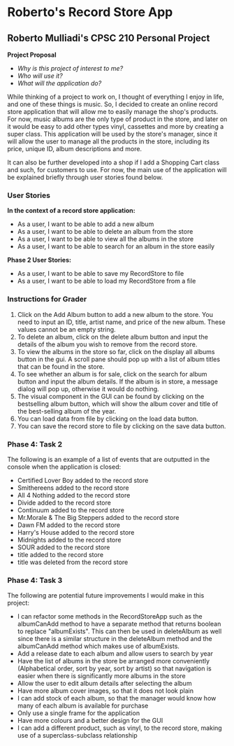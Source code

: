 # Roberto's Record Store App

## Roberto Mulliadi's CPSC 210 Personal Project

**Project Proposal**

- *Why is this project of interest to me?*
- *Who will use it?*
- *What will the application do?*

While thinking of a project to work on, I thought of everything I enjoy in life, and one of these things is music.
So, I decided to create an online record store application that will allow me to easily manage the shop's products.
For now, music albums are the only type of product in the store, and later on it would be easy to add other types
vinyl, cassettes and more by creating a super class. This application will be used by the store's manager, since
it will allow the user to manage all the products in the store, including its price, unique ID, album descriptions
and more. 

It can also be further developed into a shop if I add a Shopping Cart class and such, for customers to use.
For now, the main use of the application will be explained briefly through user stories found below.
### User Stories

**In the context of a record store application:**
- As a user, I want to be able to add a new album
- As a user, I want to be able to delete an album from the store
- As a user, I want to be able to view all the albums in the store
- As a user, I want to be able to search for an album in the store easily

**Phase 2 User Stories:**
- As a user, I want to be able to save my RecordStore to file
- As a user, I want to be able to load my RecordStore from a file


### Instructions for Grader

1. Click on the Add Album button to add a new album to the store. You need to input an ID, title, artist name, and
   price of the new album. These values cannot be an empty string.
2. To delete an album, click on the delete album button and input the details of the album you wish to remove from
   the record store.
3. To view the albums in the store so far, click on the display all albums button in the gui. A scroll pane should pop
   up with a list of album titles that can be found in the store.
4. To see whether an album is for sale, click on the search for album button and input the album details. If the
   album is in store, a message dialog will pop up, otherwise it would do nothing.
5. The visual component in the GUI can be found by clicking on the bestselling album button, which will show the album
   cover and title of the best-selling album of the year.
6. You can load data from file by clicking on the load data button.
7. You can save the record store to file by clicking on the save data button.

### Phase 4: Task 2
The following is an example of a list of events that are outputted in the console when the application is closed:

- Certified Lover Boy added to the record store
- Smithereens added to the record store
- All 4 Nothing added to the record store
- Divide added to the record store
- Continuum added to the record store
- Mr.Morale & The Big Steppers added to the record store
- Dawn FM added to the record store
- Harry's House added to the record store
- Midnights added to the record store
- SOUR added to the record store
- title added to the record store
- title was deleted from the record store

### Phase 4: Task 3

The following are potential future improvements I would make in this project:

- I can refactor some methods in the RecordStoreApp such as the albumCanAdd method to have a separate method that
  returns boolean to replace "albumExists". This can then be used in deleteAlbum as well since there is a similar
  structure in the deleteAlbum method and the albumCanAdd method which makes use of albumExists.
- Add a release date to each album and allow users to search by year
- Have the list of albums in the store be arranged more conveniently (Alphabetical order, sort by year,
  sort by artist) so that navigation is easier when there is significantly more albums in the store
- Allow the user to edit album details after selecting the album
- Have more album cover images, so that it does not look plain
- I can add stock of each album, so that the manager would know how many of each album is available for purchase
- Only use a single frame for the application 
- Have more colours and a better design for the GUI
- I can add a different product, such as vinyl, to the record store, making use of a superclass-subclass relationship
